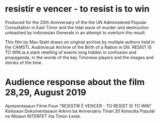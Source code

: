 # resistir e vencer - to resist is to win

Produced for the 20th Anniversary of the the UN Administered Popular Consultation in East Timor and the tidal wave of murder and destruction unleashed by Indonesian Generals in an attempt to overturn the result.
 
This film by Max Stahl draws on original archive  by multiple authors held in the CAMSTL Audiovisual Archive of the Birth of a Nation in Dili.
RESIST IS TO WIN ia  a stark retelling  of events long hidden in confusion and propaganda, in the words of the key Timorese players and the images and stories of the time.

# Audience response about the film 28,29, August 2019
Aprezentasaun Filme Foun "RESISTIR É VENCER - TO RESIST IS TO WIN"
Kolesaun Dokumentasaun Arkivo ba Aniversáriu Tinan 20 Konsulta Populár no Misaun INTERFET iha Timor-Leste.
